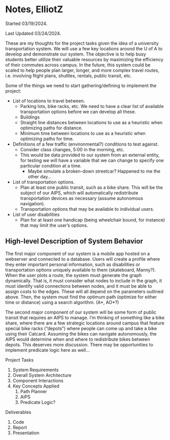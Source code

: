 # Notes, ElliotZ

Started 03/19/2024.

Last Updated 03/24/2024.

These are my thoughts for the project tasks given the idea of a university
transportation system. We will use a few key locations around the U of A to
develop and demonstrate our system. The objective is to help busy students
better utilize their valuable resources by maximizing the efficiency of their
commutes across campus. In the future, this system could be scaled to help
people plan larger, longer, and more complex travel routes, i.e. involving
flight plans, shuttles, rentals, public transit, etc.

Some of the things we need to start gathering/defining to implement the project:

- List of locations to travel between.
  - Parking lots, bike racks, etc. We need to have a clear list of available
    transportation options before we can develop all these.
  - Buildings
  - Straight line distances between locations to use as a heuristic when
    optimizing paths for distance.
  - Minimum time between locations to use as a heuristic when optimizing paths
    for time.
- Definitions of a few traffic (environmental?) conditions to test against.
  - Consider class changes, 5:00 in the morning, etc.
  - This would be data provided to our system from an external entity, for
    testing we will have a variable that we can change to specify one particular
    condition at a time.
    - Maybe simulate a broken-down streetcar? Happened to me the other day…
- List of transportation options.
  - Plan at least one public transit, such as a bike share. This will be the
    subject of our AIPS, which will automatically redistribute transportation
    devices as necessary (assume autonomous navigation).
  - Transportation options that may be available to individual users.
- List of user disabilities
  - Plan for at least one handicap (being wheelchair bound, for instance) that
    may limit the user’s options.

## High-level Description of System Behavior

The first major component of our system is a mobile app hosted on a webserver
and connected to a database. Users will create a profile where they enter
important personal information, such as disabilities or transportation options
uniquely available to them (skateboard, Manny?). When the user plots a route,
the system must generate the graph dynamically. That is, it must consider what
nodes to include in the graph, it must identify valid connections between nodes,
and it must be able to assign costs to the edges. These will all depend on the
parameters outlined above. Then, the system must find the optimum path (optimize
for either time or distance) using a search algorithm. (A*, AO*?)

The second major component of our system will be some form of public transit
that requires an AIPS to manage. I’m thinking of something like a bike share,
where there are a few strategic locations around campus that feature special
bike racks (“depots”) where people can come up and take a bike using their
Catcard. Assuming the bikes can navigate autonomously, the AIPS would determine
when and where to redistribute bikes between depots. This deserves more
discussion. There may be opportunities to implement predicate logic here as
well…

Project Tasks

1. System Requirements
2. Overall System Architecture
3. Component Interactions
4. Key Concepts Applied
   1. Path Planner
   2. AIPS
   3. Predicate Logic?

Deliverables

1. Code
2. Report
3. Presentation
